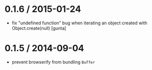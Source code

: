 
0.1.6 / 2015-01-24
====

 * fix "undefined function" bug when iterating
   an object created with Object.create(null) [gunta]

0.1.5 / 2014-09-04
====

 * prevent browserify from bundling `Buffer`
